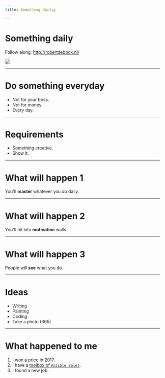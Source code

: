 ```yaml
---
title: Something dailyy

---
```


# Something daily

Follow along: http://robertdebock.nl/

<img src="https://api.qrserver.com/v1/create-qr-code/?size=350x350&data=http://robertdebock.nl/presentations/something-daily/"/>

---

# Do something everyday

- Not for your boss.
- Not for money.
- Every day.

---

# Requirements

- Something creative.
- Show it.

---

# What will happen 1

You'll **master** whatever you do daily.

----

# What will happen 2

You'll hit into **motivation** walls.

----

# What will happen 3

People will **see** what you do.

---

# Ideas

- Writing
- Painting
- Coding
- Take a photo (365)

---

# What happened to me

1. I [won a price in 2017](https://www.urbanphotorace.com/upr-ams-17).
2. I have a [toolbox of `Ansible roles`](https://robertdebock.nl/).
3. I found a new job.

